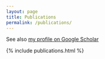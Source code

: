 ```yaml
---
layout: page
title: Publications
permalink: /publications/
---
```


See also [my profile on Google Scholar](https://scholar.google.co.uk/citations?hl=en&user=g2IGmVQAAAAJ)

{% include publications.html %}
